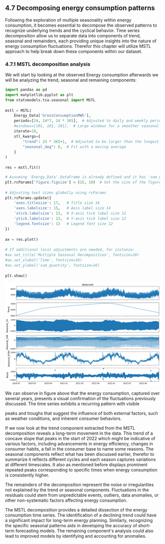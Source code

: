 <div>
  <script type="text/x-mathjax-config">
    MathJax = {
      tex: {
        inlineMath: [['$','$'], ['\\(','\\)']],
        displayMath: [['$$','$$'], ['\\[','\\]']]
      }
    };
  </script>
  <script type="text/javascript" id="MathJax-script" async
    src="https://cdn.jsdelivr.net/npm/mathjax@3/es5/tex-mml-chtml.js">
  </script>
</div>

## 4.7 Decomposing energy consumption patterns

Following the exploration of multiple seasonality within energy consumption, it becomes essential to decompose the observed patterns to recognize underlying trends and the cyclical behavior. Time series decomposition allow us to separate data into components of trend, seasonal and remainders, each providing unique insights into the nature of energy consumption fluctuations. Therefor this chapter will utilize MSTL approach to help break down these components within our dataset.

### 4.7.1 MSTL decomposition analysis

We will start by looking at the observed Energy consumption afterwards we will be analyzing the trend, seasonal and remaining components:


```python
import pandas as pd
import matplotlib.pyplot as plt
from statsmodels.tsa.seasonal import MSTL

mstl = MSTL(
    Energy_Data['GrossConsumptionMWh'],
    periods=[24, 24*7, 24 * 365],  # Adjusted to daily and weekly periods
    #windows=[101, 101, 101],  # Large windows for a smoother seasonal component
    iterate=10,
    stl_kwargs={
        "trend": 24 * 365+1,  # Adjusted to be larger than the longest period (24*7) and an odd number
        "seasonal_deg": 0,  # Fit with a moving average
    }
)

res = mstl.fit()
```


```python
# Assuming 'Energy_Data' DataFrame is already defined and it has 'sum_quantity'
plt.rcParams['figure.figsize'] = (15, 10)  # Set the size of the figure

# Adjusting text sizes globally using rcParams
plt.rcParams.update({
    'axes.titlesize': 17,   # Title size 16
    'axes.labelsize': 15,   # Axis label size 14
    'xtick.labelsize': 13,  # X-axis tick label size 12
    'ytick.labelsize': 13,  # Y-axis tick label size 12
    'legend.fontsize': 13   # Legend font size 12
})

ax = res.plot()

# If additional local adjustments are needed, for instance:
#ax.set_title('Multiple Seasonal Decomposition', fontsize=20)
#ax.set_xlabel('Time', fontsize=16)
#ax.set_ylabel('sum_quantity', fontsize=16)

plt.show()
```



![png](output_19_0.png)



We can observe in figure above that the energy consumption, captured over several years, presents a visual confirmation of the fluctuations previously discussed. The time series exhibits a recurring pattern with visible

peaks and troughs that suggest the influence of both external factors, such as weather conditions, and inherent consumer behaviors.

If we now look at the trend component extracted from the MSTL decomposition reveals a long-term movement in the data. This trend of a concave slope that peaks in the start of 2022 which might be indicative of various factors, including advancements in energy efficiency, changes in consumer habits, a fall in the consumer base to name some reasons. The seasonal components reflect what has been discussed earlier, therefor to summarize it reflects different cycles and each season captures variations at different timescales. It also as mentioned before displays prominent repeated peaks corresponding to specific times when energy consumption is consistently higher.

The remainders of the decomposition represent the noise or irregularities not explained by the trend or seasonal components. Fluctuations in the residuals could stem from unpredictable events, outliers, data anomalies, or other non-systematic factors affecting energy consumption.

The MSTL decomposition provides a detailed dissection of the energy consumption time series. The identification of a declining trend could have a significant impact for long-term energy planning. Similarly, recognizing the specific seasonal patterns aids in developing the accuracy of short-term forecasting models. The remaining component's analysis could also lead to improved models by identifying and accounting for anomalies.
